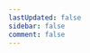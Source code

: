 ```yaml
---
lastUpdated: false
sidebar: false
comment: false
---
```


<script lang="ts" setup>
import TagPage from '../.vitepress/theme/components/TagPage.vue'
</script>

<ClientOnly>
<TagPage/>
</ClientOnly>
